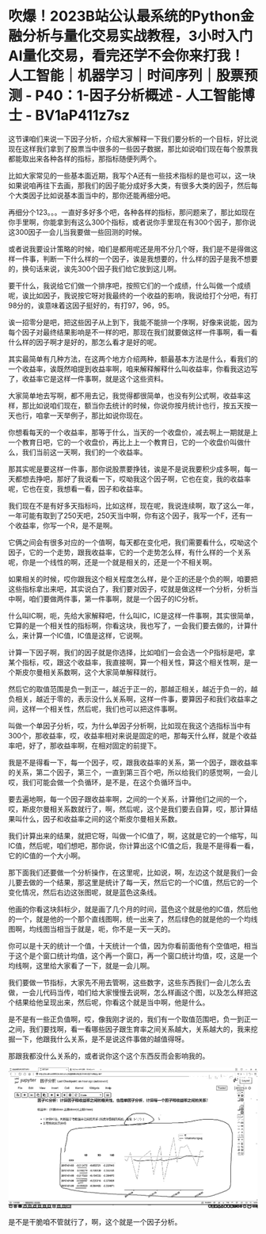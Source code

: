 # 吹爆！2023B站公认最系统的Python金融分析与量化交易实战教程，3小时入门AI量化交易，看完还学不会你来打我！人工智能｜机器学习｜时间序列｜股票预测 - P40：1-因子分析概述 - 人工智能博士 - BV1aP411z7sz

这节课咱们来说一下因子分析，介绍大家解释一下我们要分析的一个目标，好比说现在这样我们拿到了股票当中很多的一些因子数据，那比如说咱们现在每个股票我都能取出来各种各样的指标，那指标随便列两个。

比如大家常见的一些基本面近期，我写个A还有一些技术指标的是也可以，这一块如果说咱再往下去画，那我们的因子能分成好多大类，有很多大类的因子，然后每个大类因子比如说基本面当中的，那你还能再细分吧。

再细分个123。。。一直好多好多个吧，各种各样的指标，那问题来了，那比如现在你手里啊，你能拿到有这么300个指标，或者说你手里现在有300个因子，那你说这300因子一会儿当我要做一些回测的时候。

或者说我要设计策略的时候，咱们是都用呢还是用不分几个呀，我们是不是得做这样一件事，判断一下什么样的一个因子，诶是我想要的，什么样的因子是我不想要的，换句话来说，诶先300个因子我们给它放到这儿啊。

要干什么，我说给它们做一个排序吧，按照它们的一个成绩，什么叫做一个成绩呢，诶比如因子，我说按它呀对我最终的一个收益的影响，我说给打个分吧，有打98分的，诶意味着这因子挺好的，有打97，96，95。

诶一招零分是吧，把这些因子从上到下，我能不能排一个序啊，好像来说能，因为每个因子对最终结果影响是不一样的吧，那现在我们就要做这样一件事啊，看一看什么样的因子啊才是好的，那怎么看才是好的呢。

其实最简单有几种方法，在这两个地方介绍两种，额最基本方法是什么，看我们的一个收益率，诶既然咱提到收益率啊，咱来解释解释什么叫收益率，你看我这边写了，收益率它是这样一件事啊，就是这个这些资料。

大家简单地去写啊，都不用去记，我觉得都很简单，也没有列公式啊，收益率这样，那比如说咱们现在，额当你去统计的时候，你说你按月统计也行，按五天按一天也行，咱拿一天举例子，那比如说你现在。

你想看每天的一个收益率，那等于什么，当天的一个收盘价，减去啊上一期就是上一个教育日吧，它的一个收盘价，再比上上一个教育日，它的一个收盘价叫做什么，我们当前这一天啊，我们的一个收益率。

那其实呢是要这样一件事，那你说股票要挣钱，诶是不是说我要积少成多啊，每一天都想去挣吧，那好了我说看一下，哎呦我这个因子啊，它也在变，我的收益率呢，它也在变，我想看一看，因子和收益率。

我们现在不是有好多天指标吗，比如这样，现在呢，我说连续啊，取了这么一年，一年可能有取到了250天吧，250天当中啊，你有这个因子，我写一个F，还有一个收益率，你写一个R，是不是啊。

它俩之间会有很多对应的一个值啊，每天都在变化吧，我们需要看什么，哎呦这个因子，它的一个走势，跟我收益率，它的一个走势怎么样，有什么样的一个关系呢，你是一个线性的啊，还是一个就是相关的，还是一个不相关啊。

如果相关的时候，哎你跟我这个相关程度怎么样，是个正的还是个负的啊，咱要把这些指标拿出来吧，其实说白了，我们要对因子，哎就是做这样一个分析，分析当中啊，咱们要做两件事，第一件事啊，就是一个因子的IC分析。

什么叫IC啊，呃，先给大家解释吧，什么叫IC，IC是这样一件事啊，其实很简单，它算的是一个相关性的指标啊，你看这块，我也写了，一会我们要去做的，计算什么，来计算一个IC值，IC值是这样，它说啊。

计算一下因子啊，我们的因子就是你选择，比如咱们一会会选一个P指标是吧，拿某个指标，哎，跟这个收益率，我直接啊，算一个相关性，算这个相关性啊，是一个斯皮尔曼相关系数啊，这个大家简单解释就行。

然后它的取值范围是负一到正一，越近于正一的，那越正相关，越近于负一的，越负相关，越近于零的，表示没什么关系啊，这样一件事，要算因子和我们收益率之间，这样一个相关性，然后呢，我们也可以把这件事啊。

叫做一个单因子分析，哎，为什么单因子分析啊，比如现在我这个选指标当中有300个，那收益率，哎，收益率相对来说是固定的吧，那每天什么样，就是个收益率吧，好了，那收益率啊，在相对固定的前提下。

我是不是得看一下，每一个因子，哎，跟我收益率的关系，第一个因子，跟收益率的关系，第二个因子，第三个，一直到第三百个吧，所以给我们的感觉啊，一会儿哎，我们可能会做一个负循环，是不是，在这个负循环当中。

要去遍地啊，每一个因子跟收益率啊，之间的一个关系，计算他们之间的一个，哎，斯皮尔曼相关系数就行了，啊，然后呢，这个是我们要去自算，哎，那计算结果叫什么，因子和收益率之间的这个斯皮尔曼相关系数。

我们计算出来的结果，就把它呀，叫做一个IC值了，啊，这就是它的一个缩写，叫IC值，然后呢，咱们想吧，那你说，你计算出这个IC值之后，我是不是得看一看，它的IC值的一个大小啊。

那下面我们还要做一个分析操作，在这里呢，比如说，啊，左边这个就是我们一会儿要去做的一个结果，那这里是统计了每一天，然后它的一个IC值，然后它的一个变化情况，然后右边这张图呢，就是蓝色这条线。

他画的你看这块斜标少，就是画了几个月的时间，蓝色这个就是他的IC值，然后他的一个，就是他的一个那个直线图啊，统一出来了，然后绿色的就是他的一个均线图啊，均线图当相当于就是，呃，你不是一天一天的。

你可以是十天的统计一个值，十天统计一个值，因为你看前面他有个空值吧，相当于这个是个窗口统计均值，这个再一个窗口，再一个窗口统计均值，哎，这是一个均线啊，这里给大家看了一下，就是一会儿啊。

我们要做一节指标，大家先不用去管啊，这些数字，这些东西我们一会儿怎么去做，一会儿代码当传，咱们给大家慢慢去说啊，怎么样画这个图，以及怎么样把这个结果给他呈现出来，然后呢，你看这个就是当中啊，他是什么。

是不是有一些正负值啊，哎，像我刚才说的，我们有一个取值范围吧，负一到正一之间，我们要找啊，看一看哪些因子跟生育率之间关系越大，关系越大的，我来挖掘一下，他跟我什么关系，是不是说这件事做的越值得呀。

那跟我都没什么关系的，或者说你这个这个东西反而会影响我的。

![](img/18821b9b533e2372e0cebd12e8bc2f9b_1.png)

是不是干脆咱不管就行了，啊，这个就是一个因子分析。